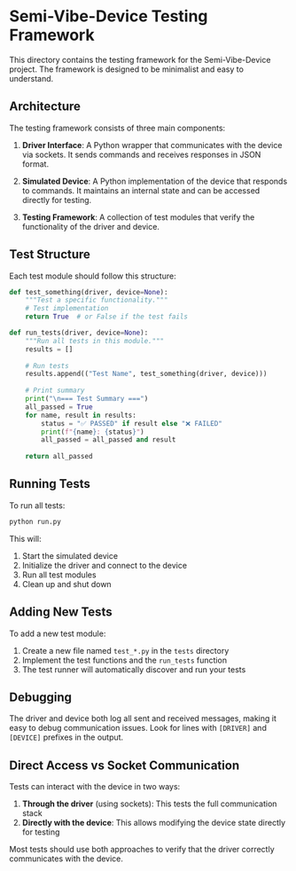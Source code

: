 # Semi-Vibe-Device Testing Framework

This directory contains the testing framework for the Semi-Vibe-Device project. The framework is designed to be minimalist and easy to understand.

## Architecture

The testing framework consists of three main components:

1. **Driver Interface**: A Python wrapper that communicates with the device via sockets. It sends commands and receives responses in JSON format.

2. **Simulated Device**: A Python implementation of the device that responds to commands. It maintains an internal state and can be accessed directly for testing.

3. **Testing Framework**: A collection of test modules that verify the functionality of the driver and device.

## Test Structure

Each test module should follow this structure:

```python
def test_something(driver, device=None):
    """Test a specific functionality."""
    # Test implementation
    return True  # or False if the test fails

def run_tests(driver, device=None):
    """Run all tests in this module."""
    results = []
    
    # Run tests
    results.append(("Test Name", test_something(driver, device)))
    
    # Print summary
    print("\n=== Test Summary ===")
    all_passed = True
    for name, result in results:
        status = "✅ PASSED" if result else "❌ FAILED"
        print(f"{name}: {status}")
        all_passed = all_passed and result
    
    return all_passed
```

## Running Tests

To run all tests:

```bash
python run.py
```

This will:
1. Start the simulated device
2. Initialize the driver and connect to the device
3. Run all test modules
4. Clean up and shut down

## Adding New Tests

To add a new test module:

1. Create a new file named `test_*.py` in the `tests` directory
2. Implement the test functions and the `run_tests` function
3. The test runner will automatically discover and run your tests

## Debugging

The driver and device both log all sent and received messages, making it easy to debug communication issues. Look for lines with `[DRIVER]` and `[DEVICE]` prefixes in the output.

## Direct Access vs Socket Communication

Tests can interact with the device in two ways:

1. **Through the driver** (using sockets): This tests the full communication stack
2. **Directly with the device**: This allows modifying the device state directly for testing

Most tests should use both approaches to verify that the driver correctly communicates with the device. 
